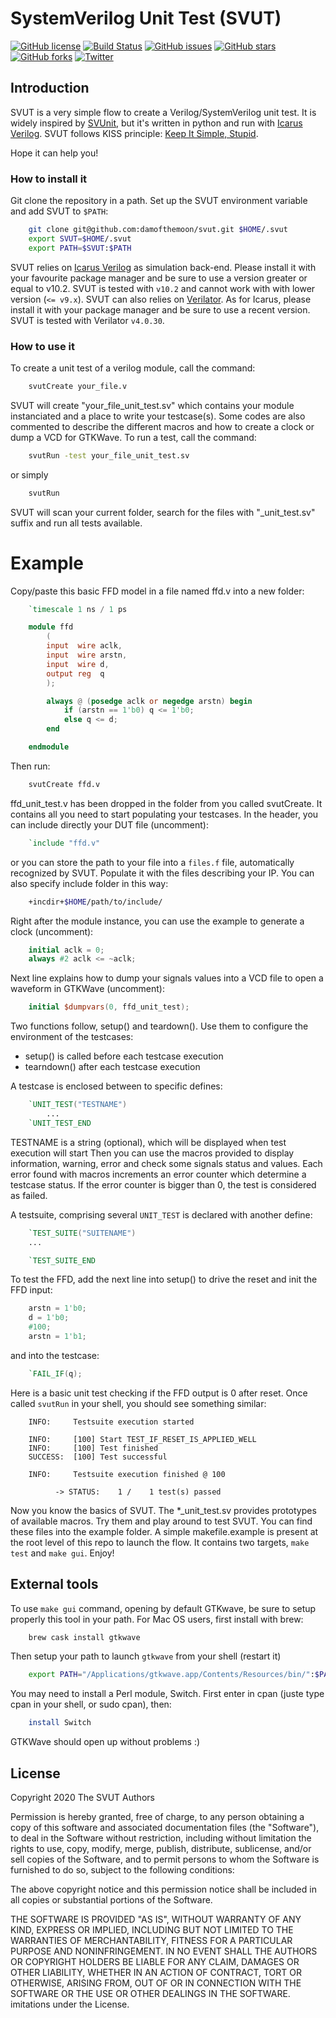 # SystemVerilog Unit Test (SVUT)

[![GitHub license](https://img.shields.io/github/license/damofthemoon/svut)](https://github.com/damofthemoon/svut/blob/master/LICENSE)
[![Build Status](https://travis-ci.org/damofthemoon/svut.svg?branch=master)](https://travis-ci.org/damofthemoon/svut)
[![GitHub issues](https://img.shields.io/github/issues/damofthemoon/svut)](https://github.com/damofthemoon/svut/issues)
[![GitHub stars](https://img.shields.io/github/stars/damofthemoon/svut)](https://github.com/damofthemoon/svut/stargazers)
[![GitHub forks](https://img.shields.io/github/forks/damofthemoon/svut)](https://github.com/damofthemoon/svut/network)
[![Twitter](https://img.shields.io/twitter/url/https/github.com/damofthemoon/svut?style=social)](https://twitter.com/intent/tweet?text=Wow:&url=https%3A%2F%2Fgithub.com%2Fdamofthemoon%2Fsvut)


## Introduction

SVUT is a very simple flow to create a Verilog/SystemVerilog unit test.  It is
widely inspired by [SVUnit](http://agilesoc.com/open-source-projects/svunit/),
but it's written in python and run with [Icarus
Verilog](http://iverilog.icarus.com/). SVUT follows KISS principle: [Keep It
Simple, Stupid](https://en.wikipedia.org/wiki/KISS_principle).

Hope it can help you!

### How to install it

Git clone the repository in a path. Set up the SVUT environment variable
and add SVUT to `$PATH`:

```bash
    git clone git@github.com:damofthemoon/svut.git $HOME/.svut
    export SVUT=$HOME/.svut
    export PATH=$SVUT:$PATH
```

SVUT relies on [Icarus Verilog](http://iverilog.icarus.com/) as simulation
back-end.  Please install it with your favourite package manager and be sure to
use a version greater or equal to v10.2. SVUT is tested with `v10.2` and cannot
work with with lower version (`<= v9.x`). SVUT  can also relies on
[Verilator](https://www.veripool.org/wiki/verilator). As for Icarus, please
install it with your package manager and be sure to use a recent version. SVUT
is tested with Verilator `v4.0.30`.


### How to use it


To create a unit test of a verilog module, call the command:

```bash
    svutCreate your_file.v
```

SVUT will create "your_file_unit_test.sv" which contains your module
instanciated and a place to write your testcase(s). Some codes are also commented
to describe the different macros and how to create a clock or dump a VCD for GTKWave.
To run a test, call the command:

```bash
    svutRun -test your_file_unit_test.sv
```

or simply

```bash
    svutRun
```

SVUT will scan your current folder, search for the files with "_unit_test.sv" suffix
and run all tests available.

# Example

Copy/paste this basic FFD model in a file named ffd.v into a new folder:

```verilog
    `timescale 1 ns / 1 ps

    module ffd
        (
        input  wire aclk,
        input  wire arstn,
        input  wire d,
        output reg  q
        );

        always @ (posedge aclk or negedge arstn) begin
            if (arstn == 1'b0) q <= 1'b0;
            else q <= d;
        end

    endmodule
```

Then run:

```bash
    svutCreate ffd.v
```

ffd_unit_test.v has been dropped in the folder from you called svutCreate. It contains all you need
to start populating your testcases. In the header, you can include directly your DUT file (uncomment):

```verilog
    `include "ffd.v"
```

or you can store the path to your file into a `files.f` file, automatically recognized by SVUT.
Populate it with the files describing your IP. You can also specify include folder in this way:

```bash
    +incdir+$HOME/path/to/include/
```

Right after the module instance, you can use the example to generate a clock (uncomment):

```verilog
    initial aclk = 0;
    always #2 aclk <= ~aclk;
```

Next line explains how to dump your signals values into a VCD file to open a
waveform in GTKWave (uncomment):

```verilog
    initial $dumpvars(0, ffd_unit_test);
```

Two functions follow, setup() and teardown(). Use them to configure the
environment of the testcases:
- setup() is called before each testcase execution
- tearndown() after each testcase execution

A testcase is enclosed between to specific defines:

```verilog
    `UNIT_TEST("TESTNAME")
        ...
    `UNIT_TEST_END
```

TESTNAME is a string (optional), which will be displayed when test execution
will start Then you can use the macros provided to display information,
warning, error and check some signals status and values. Each error found with
macros increments an error counter which determine a testcase status. If the
error counter is bigger than 0, the test is considered as failed.

A testsuite, comprising several `UNIT_TEST` is declared with another define:

```verilog
    `TEST_SUITE("SUITENAME")
    ...

    `TEST_SUITE_END
```

To test the FFD, add the next line into setup() to drive the reset and init the FFD input:

```verilog
    arstn = 1'b0;
    d = 1'b0;
    #100;
    arstn = 1'b1;
```

and into the testcase:

```verilog
    `FAIL_IF(q);
```

Here is a basic unit test checking if the FFD output is 0 after reset. Once called `svutRun` in your
shell, you should see something similar:

```
    INFO:     Testsuite execution started

    INFO:     [100] Start TEST_IF_RESET_IS_APPLIED_WELL
    INFO:     [100] Test finished
    SUCCESS:  [100] Test successful

    INFO:     Testsuite execution finished @ 100

          -> STATUS:    1 /    1 test(s) passed
```

Now you know the basics of SVUT. The \*_unit_test.sv provides prototypes of available macros.
Try them and play around to test SVUT. You can find these files into the example folder.
A simple makefile.example is present at the root level of this repo to launch the flow. It contains
two targets, `make test` and `make gui`. Enjoy!

## External tools

To use `make gui` command, opening by default GTKwave, be sure to setup properly this tool in your path.
For Mac OS users, first install with brew:

```bash
    brew cask install gtkwave
```

Then setup your path to launch `gtkwave` from your shell (restart it)

```bash
    export PATH="/Applications/gtkwave.app/Contents/Resources/bin/":$PATH
```

You may need to install a Perl module, Switch. First enter in cpan (juste type cpan in your shell,
or sudo cpan), then:

```bash
    install Switch
```

GTKWave should open up without problems :)


## License

Copyright 2020 The SVUT Authors

Permission is hereby granted, free of charge, to any person obtaining a copy of this software and
associated documentation files (the "Software"), to deal in the Software without restriction,
including without limitation the rights to use, copy, modify, merge, publish, distribute,
sublicense, and/or sell copies of the Software, and to permit persons to whom the Software
is furnished to do so, subject to the following conditions:

The above copyright notice and this permission notice shall be included in all copies or substantial
portions of the Software.

THE SOFTWARE IS PROVIDED "AS IS", WITHOUT WARRANTY OF ANY KIND, EXPRESS OR IMPLIED, INCLUDING BUT
NOT LIMITED TO THE WARRANTIES OF MERCHANTABILITY, FITNESS FOR A PARTICULAR PURPOSE AND NONINFRINGEMENT.
IN NO EVENT SHALL THE AUTHORS OR COPYRIGHT HOLDERS BE LIABLE FOR ANY CLAIM, DAMAGES OR OTHER LIABILITY,
WHETHER IN AN ACTION OF CONTRACT, TORT OR OTHERWISE, ARISING FROM, OUT OF OR IN CONNECTION WITH THE
SOFTWARE OR THE USE OR OTHER DEALINGS IN THE SOFTWARE.
imitations under the License.
